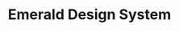 ---
title: "Emerald Design System"
client: "ABN AMRO"
year: 2021
role: ["UX Design", "Visual Design"]
video: "./assets/work/mieras-os-preview-simple.mp4"
size: "L"
---